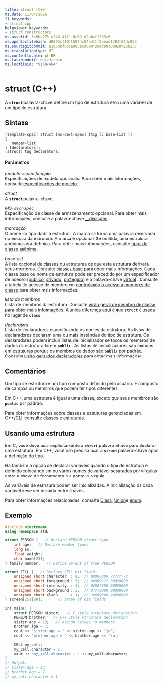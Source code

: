 ```yaml
---
title: struct (C++)
ms.date: 11/04/2016
f1_keywords:
- struct_cpp
helpviewer_keywords:
- struct constructors
ms.assetid: 3c6ba273-e248-4ff1-8c69-d2abcf1263c6
ms.openlocfilehash: d0092cf107159f4c84b431f5eeae130df64dc835
ms.sourcegitcommit: a1676bf6caae05ecd698f26ed80c08828722b237
ms.translationtype: MT
ms.contentlocale: pt-BR
ms.lasthandoff: 09/29/2020
ms.locfileid: "91507464"
---
```

# <a name="struct-c"></a>struct (C++)

A **`struct`** palavra-chave define um tipo de estrutura e/ou uma variável de um tipo de estrutura.

## <a name="syntax"></a>Sintaxe

```
[template-spec] struct [ms-decl-spec] [tag [: base-list ]]
{
   member-list
} [declarators];
[struct] tag declarators;
```

#### <a name="parameters"></a>Parâmetros

*modelo-especificação*<br/>
Especificações de modelo opcionais. Para obter mais informações, consulte [especificações de modelo](templates-cpp.md).

*struct*<br/>
A **`struct`** palavra-chave.

*MS-decl-spec*<br/>
Especificação de classe de armazenamento opcional. Para obter mais informações, consulte a palavra-chave [__declspec](../cpp/declspec.md) .

*marcação*<br/>
O nome do tipo dado à estrutura. A marca se torna uma palavra reservada no escopo da estrutura. A marca é opcional. Se omitida, uma estrutura anônima será definida. Para obter mais informações, consulte [tipos de classe anônima](../cpp/anonymous-class-types.md).

*base-list*<br/>
A lista opcional de classes ou estruturas de que esta estrutura derivará seus membros. Consulte [classes base](../cpp/base-classes.md) para obter mais informações. Cada classe base ou nome de estrutura pode ser precedido por um especificador de acesso ([público](../cpp/public-cpp.md), [privado](../cpp/private-cpp.md), [protegido](../cpp/protected-cpp.md)) e a palavra-chave [virtual](../cpp/virtual-cpp.md) . Consulte a tabela de acesso de membro em [controlando o acesso a membros de classe](member-access-control-cpp.md) para obter mais informações.

*lista de membros*<br/>
Lista de membros da estrutura. Consulte [visão geral de membro de classe](../cpp/class-member-overview.md) para obter mais informações. A única diferença aqui é que **`struct`** é usada no lugar de **`class`** .

*declarators*<br/>
Lista de declaradores especificando os nomes da estrutura. As listas de declaradores declaram uma ou mais instâncias do tipo de estrutura. Os declaradores podem incluir listas de inicializador se todos os membros de dados da estrutura forem **`public`** . As listas de inicializadores são comuns em estruturas porque os membros de dados são **`public`** por padrão.  Consulte [visão geral dos declaradores](./declarations-and-definitions-cpp.md) para obter mais informações.

## <a name="remarks"></a>Comentários

Um tipo de estrutura é um tipo composto definido pelo usuário. É composto de campos ou membros que podem ter tipos diferentes.

Em C++, uma estrutura é igual a uma classe, exceto que seus membros são **`public`** por padrão.

Para obter informações sobre classes e estruturas gerenciadas em C++/CLI, consulte [classes e estruturas](../extensions/classes-and-structs-cpp-component-extensions.md).

## <a name="using-a-structure"></a>Usando uma estrutura

Em C, você deve usar explicitamente a **`struct`** palavra-chave para declarar uma estrutura. Em C++, você não precisa usar a **`struct`** palavra-chave após a definição do tipo.

Há também a opção de declarar variáveis quando o tipo de estrutura é definido colocando um ou vários nomes de variável separados por vírgulas entre a chave de fechamento e o ponto-e-vírgula.

As variáveis de estrutura podem ser inicializadas. A inicialização de cada variável deve ser incluída entre chaves.

Para obter informações relacionadas, consulte [Class](../cpp/class-cpp.md), [Union](../cpp/unions.md)e [enum](../cpp/enumerations-cpp.md).

## <a name="example"></a>Exemplo

```cpp
#include <iostream>
using namespace std;

struct PERSON {   // Declare PERSON struct type
    int age;   // Declare member types
    long ss;
    float weight;
    char name[25];
} family_member;   // Define object of type PERSON

struct CELL {   // Declare CELL bit field
    unsigned short character  : 8;  // 00000000 ????????
    unsigned short foreground : 3;  // 00000??? 00000000
    unsigned short intensity  : 1;  // 0000?000 00000000
    unsigned short background : 3;  // 0???0000 00000000
    unsigned short blink      : 1;  // ?0000000 00000000
} screen[25][80];       // Array of bit fields

int main() {
    struct PERSON sister;   // C style structure declaration
    PERSON brother;   // C++ style structure declaration
    sister.age = 13;   // assign values to members
    brother.age = 7;
    cout << "sister.age = " << sister.age << '\n';
    cout << "brother.age = " << brother.age << '\n';

    CELL my_cell;
    my_cell.character = 1;
    cout << "my_cell.character = " << my_cell.character;
}
// Output:
// sister.age = 13
// brother.age = 7
// my_cell.character = 1
```
